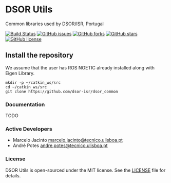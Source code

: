 # DSOR Utils
Common libraries used by DSOR/ISR, Portugal


[![Build Status](https://ci.dsor.isr.tecnico.ulisboa.pt/buildStatus/icon?job=GitHub+DSOR%2Fdsor_utils%2Fmain)](https://ci.dsor.isr.tecnico.ulisboa.pt/job/GitHub%20DSOR/job/dsor_utils/job/main/)
[![GitHub issues](https://img.shields.io/github/issues/dsor-isr/dsor_utils)](https://github.com/dsor-isr/dsor_utils/issues)
[![GitHub forks](https://img.shields.io/github/forks/dsor-isr/dsor_utils)](https://github.com/dsor-isr/dsor_utils/network)
[![GitHub stars](https://img.shields.io/github/stars/dsor-isr/dsor_utils)](https://github.com/dsor-isr/dsor_utils/stargazers)
[![GitHub license](https://img.shields.io/github/license/dsor-isr/dsor_utils)](https://github.com/dsor-isr/dsor_utils/blob/main/LICENSE)

## Install the repository
We assume that the user has ROS NOETIC already installed along with Eigen Library.
```
mkdir -p ~/catkin_ws/src
cd ~/catkin_ws/src
git clone https://github.com/dsor-isr/dsor_common
```

### Documentation
TODO

### Active Developers
- Marcelo Jacinto <marcelo.jacinto@tecnico.ulisboa.pt>
- André Potes <andre.potes@tecnico.ulisboa.pt>

### License
DSOR Utils is open-sourced under the MIT license. See the [LICENSE](LICENSE) file for details.
